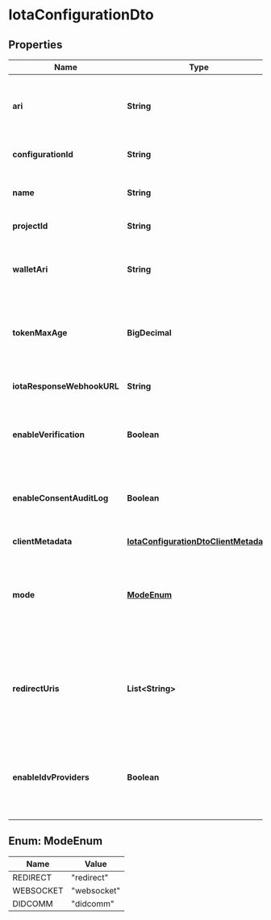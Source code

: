# IotaConfigurationDto

## Properties

| Name                       | Type                                                                            | Description                                                                                                                                      | Notes      |
| -------------------------- | ------------------------------------------------------------------------------- | ------------------------------------------------------------------------------------------------------------------------------------------------ | ---------- |
| **ari**                    | **String**                                                                      | This is a unique resource identifier of the Affinidi Iota Framework configuration.                                                               |            |
| **configurationId**        | **String**                                                                      | ID of the Affinidi Iota Framework configuration.                                                                                                 |            |
| **name**                   | **String**                                                                      | The name of the configuration to quickly identify the resource.                                                                                  |            |
| **projectId**              | **String**                                                                      | The ID of the project.                                                                                                                           |            |
| **walletAri**              | **String**                                                                      | The unique resource identifier of the Wallet used to sign the request token.                                                                     |            |
| **tokenMaxAge**            | **BigDecimal**                                                                  | This is the lifetime of the signed request token during the data-sharing flow.                                                                   |            |
| **iotaResponseWebhookURL** | **String**                                                                      | The webhook URL is used for callback when the data is ready.                                                                                     | [optional] |
| **enableVerification**     | **Boolean**                                                                     | Cryptographically verifies the data shared by the user when enabled.                                                                             |            |
| **enableConsentAuditLog**  | **Boolean**                                                                     | Records the consent the user gave when they shared their data, including the type of data shared.                                                |            |
| **clientMetadata**         | [**IotaConfigurationDtoClientMetadata**](IotaConfigurationDtoClientMetadata.md) |                                                                                                                                                  |            |
| **mode**                   | [**ModeEnum**](#ModeEnum)                                                       | Determines whether to handle the data-sharing request using the WebSocket, Redirect or Didcomm messaging flow.                                   | [optional] |
| **redirectUris**           | **List&lt;String&gt;**                                                          | List of allowed URLs to redirect users, including the response from the request. This is required if the selected data-sharing mode is Redirect. | [optional] |
| **enableIdvProviders**     | **Boolean**                                                                     | Enables identity verification from user with a 3rd-party provider when a verified identity document is not found.                                | [optional] |

## Enum: ModeEnum

| Name      | Value                 |
| --------- | --------------------- |
| REDIRECT  | &quot;redirect&quot;  |
| WEBSOCKET | &quot;websocket&quot; |
| DIDCOMM   | &quot;didcomm&quot;   |
